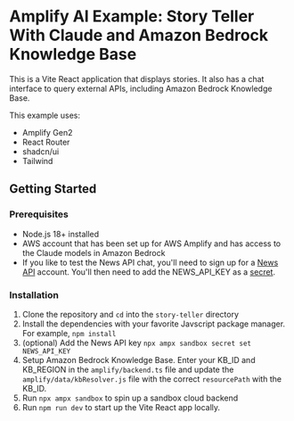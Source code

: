 # Amplify AI Example: Story Teller With Claude and Amazon Bedrock Knowledge Base

This is a Vite React application that displays stories. It also has a chat interface to query external APIs, including Amazon Bedrock Knowledge Base.

This example uses:

- Amplify Gen2
- React Router
- shadcn/ui
- Tailwind

## Getting Started

### Prerequisites

- Node.js 18+ installed
- AWS account that has been set up for AWS Amplify and has access to the Claude models in Amazon Bedrock
- If you like to test the News API chat, you'll need to sign up for a [News API](https://newsapi.org) account. You'll then need to add the NEWS_API_KEY as a [secret](https://docs.amplify.aws/react/deploy-and-host/fullstack-branching/secrets-and-vars/).

### Installation

1. Clone the repository and `cd` into the `story-teller` directory
2. Install the dependencies with your favorite Javscript package manager. For example, `npm install`
3. (optional) Add the News API key `npx ampx sandbox secret set NEWS_API_KEY`
4. Setup Amazon Bedrock Knowledge Base. Enter your KB_ID and KB_REGION in the `amplify/backend.ts` file and update the `amplify/data/kbResolver.js` file with the correct `resourcePath` with the KB_ID.
5. Run `npx ampx sandbox` to spin up a sandbox cloud backend
6. Run `npm run dev` to start up the Vite React app locally.
